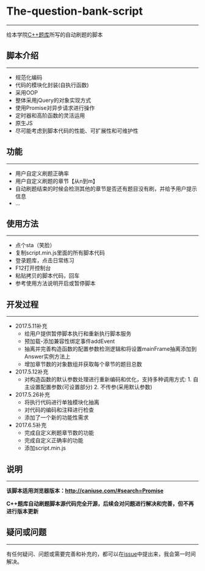 # The-question-bank-script

---

给本学院[C++题库](http://172.22.118.25/ctas)所写的自动刷题的脚本



## 脚本介绍

---

- 规范化编码
- 代码的模块化封装(自执行函数)
- 采用OOP
- 整体采用jQuery的对象实现方式
- 使用Promise对异步请求进行操作
- 定时器和高阶函数的灵活运用
- 原生JS
- 尽可能考虑到脚本代码的性能、可扩展性和可维护性





## 功能

---

- 用户自定义刷题正确率
- 用户自定义刷题的章节【从n到m】
- 自动刷题结束的时候会检测其他的章节是否还有题目没有刷，并给予用户提示信息
- ...





## 使用方法

---

- 点个sta（笑脸）
- 复制script.min.js里面的所有脚本代码
- 登录题库，点击日常练习
- F12打开控制台
- 粘贴拷贝的脚本代码，回车
- 参考使用方法说明开启或暂停脚本





## 开发过程

---

- 2017.5.11补充
  - 给用户提供暂停脚本执行和重新执行脚本服务
  - 预加载-添加兼容性绑定事件addEvent
  - 抽离并完善构造函数的配置参数检测逻辑和将设置mainFrame抽离添加到Answer实例方法上
  - 增加章节数的对象数组并获取每个章节的题目总数
- 2017.5.12补充
  - 对构造函数的默认参数处理进行重新编码和优化，支持多种调用方式: 1. 自主设置配置参数(可设置部分) 2. 不传参(采用默认参数)
- 2017.5.26补充
  - 将执行代码进行单独模块化抽离
  - 对代码的编码和注释进行检查
  - 添加了一个新的功能性需求
- 2017.6.5补充
  - 完成自定义刷题章节数的功能
  - 完成自定义正确率的功能
  - 添加script.min.js





## 说明

---

**该脚本适用浏览器版本：http://caniuse.com/#search=Promise**

**C++题库自动刷题脚本源代码完全开源，后续会对问题进行解决和完善，但不再进行版本更新**



## 疑问或问题

---

有任何疑问、问题或需要完善和补充的，都可以在[issue](https://github.com/wupengju/The-question-bank-script/issues)中提出来，我会第一时间解决。